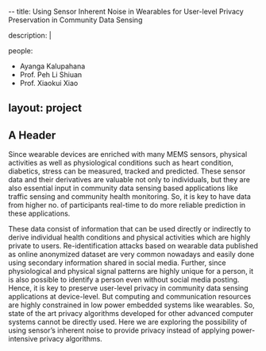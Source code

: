 --
title: Using Sensor Inherent Noise in Wearables for User-level Privacy Preservation in Community Data Sensing

description: |
  

people:
  - Ayanga Kalupahana
  - Prof. Peh Li Shiuan
  - Prof. Xiaokui Xiao



layout: project
---

## A Header

Since wearable devices are enriched with many MEMS sensors, physical activities as well as physiological conditions such as heart condition, diabetics, stress can be measured, tracked and predicted. These sensor data and their derivatives are valuable not only to individuals, but they are also essential input in community data sensing based applications like traffic sensing and community health monitoring. So, it is key to have data from higher no. of participants real-time to do more reliable prediction in these applications. 

These data consist of information that can be used directly or indirectly to derive individual health conditions and physical activities which are highly private to users. Re-identification attacks based on wearable data published as online anonymized dataset are very common nowadays and easily done using secondary information shared in social media. Further, since physiological and physical signal patterns are highly unique for a person, it is also possible to identify a person even without social media posting. 
Hence, it is key to preserve user-level privacy in community data sensing applications at device-level. But computing and communication resources are highly constrained in low power embedded systems like wearables.  So, state of the art privacy algorithms developed for other advanced computer systems cannot be directly used.  Here we are exploring the possibility of using sensor’s inherent noise to provide privacy instead of applying power-intensive privacy algorithms. 

